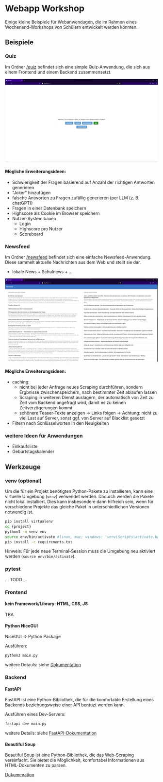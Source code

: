 # Webapp Workshop
Einige kleine Beispiele für Webanwendugen, die im Rahmen eines Wochenend-Workshops von Schülern entwickelt werden könnten.

## Beispiele

### Quiz

Im Ordner [/quiz](./quiz) befindet sich eine simple Quiz-Anwendung, die sich aus einem Frontend und einem Backend zusammensetzt.

![image](./img/quiz_frontend_python.png)

#### Mögliche Erweiterungsideen:

- Schwierigkeit der Fragen basierend auf Anzahl der richtigen Antworten generieren
- "Joker" hinzufügen
- falsche Antworten zu Fragen zufällig generieren (per LLM (z. B. chatGPT))
- Fragen in einer Datenbank speichern
- Highscore als Cookie im Browser speichern
- Nutzer-System bauen  
    - Login 
    - Highscore pro Nutzer
    - Scoreboard

### Newsfeed

Im Ordner [/newsfeed](./newsfeed/) befindet sich eine einfache Newsfeed-Anwendung. Diese sammelt aktuelle Nachrichten aus dem Web und stellt sie dar.

- lokale News + Schulnews + ...

![image](./img/newsfeed_frontend_python.png)

#### Mögliche Erweiterungsideen:

- caching: 
    - nicht bei jeder Anfrage neues Scraping durchführen, sondern Ergbnisse zwischenspeichern, nach bestimmter Zeit ablaufen lassen
    - Scraping in weiteren Dienst auslagern, der automatisch von Zeit zu Zeit vom Backend angefragt wird, damit es zu keinen Zeitverzögerungen kommt
    - schönere Teaser-Texte anzeigen -> Links folgen -> Achtung: nicht zu viel Last auf Server, sonst ggf. von Server auf Blacklist gesetzt
- Filtern nach Schlüsselworten in den Neuigkeiten

### weitere Ideen für Anwendungen

- Einkaufsliste
- Geburtstagskalender
    

## Werkzeuge

### venv (optional)

Um die für ein Projekt benötigten Python-Pakete zu installieren, kann eine virtuelle Umgebung (`venv`) verwendet werden. Dadurch werden die Pakete nicht lokal installiert. Dies kann insbesondere dann hilfreich sein, wenn für verschiedene Projekte das gleiche Paket in unterschiedlichen Versionen notwendig ist. 

```bash
pip install virtualenv
cd {project}
python3 -m venv env
source env/bin/activate #linux, mac; windows: 'venv\Scripts\activate.bat' oder 'venv\Scripts\Activate.ps1'
pip install -r requirements.txt
```

Hinweis: Für jede neue Terminal-Session muss die Umgebung neu aktiviert werden (`source env/bin/activate`).

### pytest

... TODO ...

### Frontend

#### kein Framework/Library: HTML, CSS, JS

TBA

#### Python NiceGUI

NiceGUI => Python Package

Ausführen:
```bash
python3 main.py
```

weitere Detauls: siehe [Dokumentation](https://nicegui.io/documentation)


### Backend

#### FastAPI
FastAPI ist eine Python-Bibliothek, die für die komfortable Erstellung eines Backends beziehungsweise einer API bentuzt werden kann.

Ausführen eines Dev-Servers:
```bash
fastapi dev main.py
```

weitere Details: siehe [FastAPI-Dokumentation](https://fastapi.tiangolo.com/)

#### Beautiful Soup
Beautiful Soup ist eine Python-Bibliothek, die das Web-Scraping vereinfacht. Sie bietet die Möglichkeit, komfortabel Informationen aus HTML-Dokumenten zu parsen. 

[Dokumenation](https://www.crummy.com/software/BeautifulSoup/bs4/doc/)
